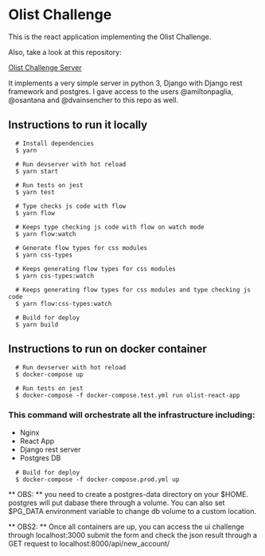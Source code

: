 # Olist Challenge

This is the react application implementing the Olist Challenge.

Also, take a look at this repository:

[Olist Challenge Server](https://bitbucket.org/juanmagalhaes/olist_challeng_server)

It implements a very simple server in python 3, Django with Django rest framework and postgres.
I gave access to the users @amiltonpaglia, @osantana and @dvainsencher to this repo as well.


## Instructions to run it locally

```
  # Install dependencies
  $ yarn
```

```
  # Run devserver with hot reload
  $ yarn start
```

```
  # Run tests on jest
  $ yarn test
```

```
  # Type checks js code with flow
  $ yarn flow

  # Keeps type checking js code with flow on watch mode
  $ yarn flow:watch

  # Generate flow types for css modules
  $ yarn css-types

  # Keeps generating flow types for css modules
  $ yarn css-types:watch

  # Keeps generating flow types for css modules and type checking js code
  $ yarn flow:css-types:watch
```

```
  # Build for deploy
  $ yarn build
```

## Instructions to run on docker container

```
  # Run devserver with hot reload
  $ docker-compose up
```

```
  # Run tests on jest
  $ docker-compose -f docker-compose.test.yml run olist-react-app
```

### This command will orchestrate all the infrastructure including:

- Nginx
- React App
- Django rest server
- Postgres DB

```
  # Build for deploy
  $ docker-compose -f docker-compose.prod.yml up
```

** OBS: ** you need to create a postgres-data directory on your $HOME.
postgres will put dabase there through a volume.
You can also set $PG_DATA environment variable to change db volume to a custom location.

** OBS2: ** Once all containers are up, you can access the ui challenge through localhost:3000
submit the form and check the json result through a GET request to localhost:8000/api/new_account/


